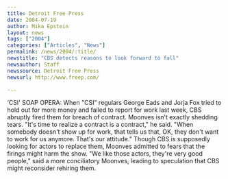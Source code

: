 ```yaml
---
title: Detroit Free Press
date: 2004-07-19
author: Mika Epstein
layout: news
tags: ["2004"]
categories: ["Articles", "News"]
permalink: /news/2004/:title/
newstitle: "CBS detects reasons to look forward to fall"
newsauthor: Staff  
newssource: Detroit Free Press  
newsurl: http://www.freep.com/  

---
```


&#8216;CSI' SOAP OPERA: When "CSI" regulars George Eads and Jorja Fox tried to hold out for more money and failed to report for work last week, CBS abruptly fired them for breach of contract. Moonves isn't exactly shedding tears. "It's time to realize a contract is a contract," he said. "When somebody doesn't show up for work, that tells us that, OK, they don't want to work for us anymore. That's our attitude." Though CBS is supposedly looking for actors to replace them, Moonves admitted to fears that the firings might harm the show. "We like those actors, they're very good people," said a more conciliatory Moonves, leading to speculation that CBS might reconsider rehiring them.  
